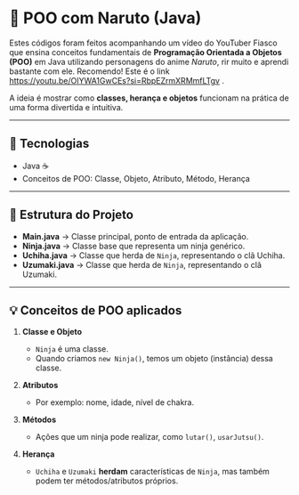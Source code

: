 # 🥷 POO com Naruto (Java)

Estes códigos foram feitos acompanhando um vídeo do YouTuber Fiasco que ensina conceitos fundamentais de **Programação Orientada a Objetos (POO)** em Java utilizando personagens do anime *Naruto*, rir muito e aprendi bastante com ele. Recomendo! Este é o link https://youtu.be/OIYWA1GwCEs?si=RbpEZrmXRMmfLTgv
.

A ideia é mostrar como **classes, herança e objetos** funcionam na prática de uma forma divertida e intuitiva.  

---

## 🚀 Tecnologias
- Java ☕
- Conceitos de POO: Classe, Objeto, Atributo, Método, Herança

---

## 📂 Estrutura do Projeto
- **Main.java** → Classe principal, ponto de entrada da aplicação.
- **Ninja.java** → Classe base que representa um ninja genérico.
- **Uchiha.java** → Classe que herda de `Ninja`, representando o clã Uchiha.
- **Uzumaki.java** → Classe que herda de `Ninja`, representando o clã Uzumaki.

---

## 💡 Conceitos de POO aplicados

1. **Classe e Objeto**  
   - `Ninja` é uma classe.  
   - Quando criamos `new Ninja()`, temos um objeto (instância) dessa classe.  

2. **Atributos**  
   - Por exemplo: nome, idade, nível de chakra.  

3. **Métodos**  
   - Ações que um ninja pode realizar, como `lutar()`, `usarJutsu()`.  

4. **Herança**  
   - `Uchiha` e `Uzumaki` **herdam** características de `Ninja`, mas também podem ter métodos/atributos próprios.  


